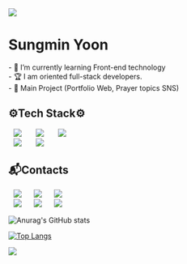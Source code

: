 <img src="https://capsule-render.vercel.app/api?type=waving&color=timeGradient&height=230&section=header&text=Yoon_Min🦅&animation=twinkling&fontSize=70" />

<h1 align=>Sungmin Yoon</h1>
- 🌱 I’m currently learning Front-end technology
<br>
- 🏆 I am oriented full-stack developers.
<br>
- 📲 Main Project (Portfolio Web, Prayer topics SNS)

<h2> ⚙Tech Stack⚙ </h2>
<div>
    <img src="https://img.shields.io/badge/React-4479A1?style=flat-square&logo=React&logoColor=white" style="height : auto; margin-left : 10px; margin-right : 10px;"/></a>&nbsp;
<img src="https://img.shields.io/badge/JavaScript-ffd600?style=flat-square&logo=JavaScript&logoColor=white" style="height : auto; margin-left : 10px; margin-right : 10px;"/></a>&nbsp;
<img src="https://img.shields.io/badge/TypeScript-1775d1?style=flat-square&logo=TypeScript&logoColor=white" style="height : auto; margin-left : 10px; margin-right : 10px;"/></a>&nbsp;
<br>
<img src="https://img.shields.io/badge/HTML5-E34F26?style=flat-square&logo=HTML5&logoColor=white" style="height : auto; margin-left : 10px; margin-right : 10px;"/></a>&nbsp;
<img src="https://img.shields.io/badge/CSS3-1572B6?style=flat-square&logo=CSS3&logoColor=white" style="height : auto; margin-left : 10px; margin-right : 10px;"/></a>&nbsp;
</div>

<h2> 📬Contacts</h2>
<div>
<a href="mailto:yoonmin.tech@gmail.com">
    <img src="http://img.shields.io/badge/Gmail-ff3d33?style=flat&logo=gmail&logoColor=white&link=mailto:yoonmin.tech@gmail.com"
        style="height : auto; margin-left : 10px; margin-right : 10px;"/></a>
<a href="https://yoon-min-codinglog.tistory.com/">
    <img src="http://img.shields.io/badge/Tech Blog-00bfa5?style=flat&logo=Bloglovin&logoColor=white&link=https://yoon-min-codinglog.tistory.com/"style="height : auto; margin-left : 10px; margin-right : 10px; "/></a>
<a href="https://YoonminMainWEBPage.y00nmin.repl.co">
    <img src="http://img.shields.io/badge/yoonmin_WEB Page-2667d8?style=flat&logo=FamPay&logoColor=white&link=https://YoonminMainWEBPage.y00nmin.repl.co"style="height : auto; margin-left : 10px; margin-right : 10px;"/></a>
    <br>
<a href="https://www.youtube.com/channel/UCq6gPfqoajz7hgKS2_u1GWg">
    <img src="http://img.shields.io/badge/-Youtube-ff0000?style=flat&logo=Youtube&link=https://www.youtube.com/channel/UCq6gPfqoajz7hgKS2_u1GWg"style="height : auto; margin-left : 10px; margin-right : 10px;"/></a>
<a href="https://www.instagram.com/yoon__min_/">
    <img src="http://img.shields.io/badge/-Instagram-ff7066?style=flat&logo=Instagram&logoColor=white&link=https://www.instagram.com/yoon__min_/"style="height : auto; margin-left : 10px; margin-right : 10px;"/></a>
<a href="https://www.linkedin.com/in/%EC%84%B1%EB%AF%BC-%EC%9C%A4-8a4440228">
    <img src="http://img.shields.io/badge/-LinkedIn-1572B6?style=flat&logo=LinkedIn&logoColor=white&link=https://www.linkedin.com/in/%EC%84%B1%EB%AF%BC-%EC%9C%A4-8a4440228"style="height : auto; margin-left : 10px; margin-right : 10px;"/></a>
    </div>

![Anurag's GitHub stats](https://github-readme-stats.vercel.app/api?username=Y00NMIN&show_icons=false&theme=github_dark)

[![Top Langs](https://github-readme-stats.vercel.app/api/top-langs/?username=Y00NMIN&layout=compact&show_icons=true&theme=github_dark)](https://github.com/anuraghazra/github-readme-stats)

<img src="https://capsule-render.vercel.app/api?type=waving&color=timeGradient&height=200&section=footer" />
